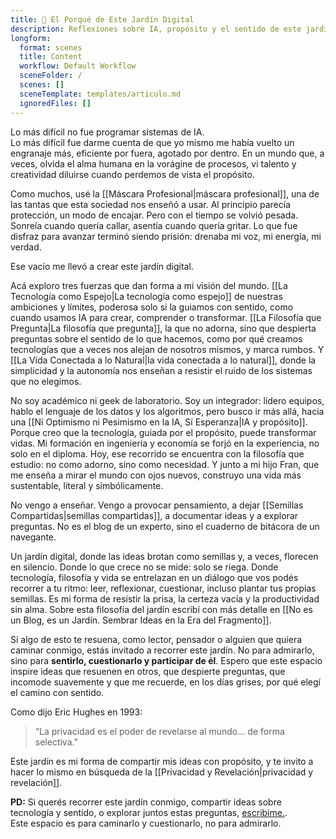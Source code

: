 ```yaml
---
title: 🌱 El Porqué de Este Jardín Digital
description: Reflexiones sobre IA, propósito y el sentido de este jardín digital.
longform:
  format: scenes
  title: Content
  workflow: Default Workflow
  sceneFolder: /
  scenes: []
  sceneTemplate: templates/articulo.md
  ignoredFiles: []
---
```

Lo más difícil no fue programar sistemas de IA.  
Lo más difícil fue darme cuenta de que yo mismo me había vuelto un engranaje más, eficiente por fuera, agotado por dentro. En un mundo que, a veces, olvida el alma humana en la vorágine de procesos, vi talento y creatividad diluirse cuando perdemos de vista el propósito.

Como muchos, usé la [[Máscara Profesional|máscara profesional]], una de las tantas que esta sociedad nos enseñó a usar. Al principio parecía protección, un modo de encajar. Pero con el tiempo se volvió pesada. Sonreía cuando quería callar, asentía cuando quería gritar. Lo que fue disfraz para avanzar terminó siendo prisión: drenaba mi voz, mi energía, mi verdad.

Ese vacío me llevó a crear este jardín digital.

Acá exploro tres fuerzas que dan forma a mi visión del mundo.
[[La Tecnología como Espejo|La tecnología como espejo]] de nuestras ambiciones y límites, poderosa solo si la guiamos con sentido, como cuando usamos IA para crear, comprender o transformar.
[[La Filosofía que Pregunta|La filosofía que pregunta]], la que no adorna, sino que despierta preguntas sobre el sentido de lo que hacemos, como por qué creamos tecnologías que a veces nos alejan de nosotros mismos, y marca rumbos.
Y [[La Vida Conectada a lo Natural|la vida conectada a lo natural]], donde la simplicidad y la autonomía nos enseñan a resistir el ruido de los sistemas que no elegimos.

No soy académico ni geek de laboratorio.
Soy un integrador: lidero equipos, hablo el lenguaje de los datos y los algoritmos, pero busco ir más allá, hacia una [[Ni Optimismo ni Pesimismo en la IA, Sí Esperanza|IA y propósito]]. Porque creo que la tecnología, guiada por el propósito, puede transformar vidas. Mi formación en ingeniería y economía se forjó en la experiencia, no solo en el diploma. Hoy, ese recorrido se encuentra con la filosofía que estudio: no como adorno, sino como necesidad. Y junto a mi hijo Fran, que me enseña a mirar el mundo con ojos nuevos, construyo una vida más sustentable, literal y simbólicamente.

No vengo a enseñar. Vengo a provocar pensamiento, a dejar [[Semillas Compartidas|semillas compartidas]], a documentar ideas y a explorar preguntas. No es el blog de un experto, sino el cuaderno de bitácora de un navegante.

Un jardín digital, donde las ideas brotan como semillas y, a veces, florecen en silencio. Donde lo que crece no se mide: solo se riega. Donde tecnología, filosofía y vida se entrelazan en un diálogo que vos podés recorrer a tu ritmo: leer, reflexionar, cuestionar, incluso plantar tus propias semillas. Es mi forma de resistir la prisa, la certeza vacía y la productividad sin alma. Sobre esta filosofía del jardín escribí con más detalle en [[No es un Blog, es un Jardín. Sembrar Ideas en la Era del Fragmento]].

Si algo de esto te resuena, como lector, pensador o alguien que quiera caminar conmigo, estás invitado a recorrer este jardín. No para admirarlo, sino para **sentirlo, cuestionarlo y participar de él**. Espero que este espacio inspire ideas que resuenen en otros, que despierte preguntas, que incomode suavemente y que me recuerde, en los días grises, por qué elegí el camino con sentido.

Como dijo Eric Hughes en 1993:
> “La privacidad es el poder de revelarse al mundo… de forma selectiva.”

Este jardín es mi forma de compartir mis ideas con propósito, y te invito a hacer lo mismo en búsqueda de la [[Privacidad y Revelación|privacidad y revelación]].

**PD:** Si querés recorrer este jardín conmigo, compartir ideas sobre tecnología y sentido, o explorar juntos estas preguntas, [escribime.](mailto:fernandoequintana@icloud.com).  
Este espacio es para caminarlo y cuestionarlo, no para admirarlo.